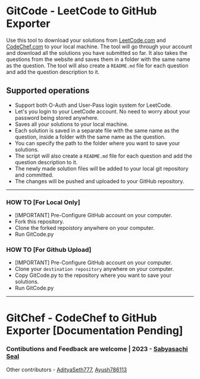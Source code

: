 # GitCode - LeetCode to GitHub Exporter
Use this tool to download your solutions from [LeetCode.com](leetcode.com) and [CodeChef.com](codechef.com) to your local machine. The tool will go through your account and download all the solutions you have submitted so far. It also takes the questions from the website and saves them in a folder with the same name as the question. The tool will also create a ```README.md``` file for each question and add the question description to it. 

## Supported operations
- Support both O-Auth and User-Pass login system for LeetCode.
- Let's you login to your LeetCode account. No need to worry about your password being stored anywhere.
- Saves all your solutions to your local machine.
- Each solution is saved in a separate file with the same name as the question, inside a folder with the same name as the question.
- You can specify the path to the folder where you want to save your solutions.
- The script will also create a ```README.md``` file for each question and add the question description to it.
- The newly made solution files will be added to your local git repository and committed.
- The changes will be pushed and uploaded to your GitHub repository.

---

###  HOW TO [For Local Only]
- [IMPORTANT] Pre-Configure GitHub account on your computer.
- Fork this repository.
- Clone the forked repoistory anywhere on your computer. 
- Run GitCode.py
###  HOW TO [For Github Upload]
- [IMPORTANT] Pre-Configure GitHub account on your computer.
- Clone your ```destination repository``` anywhere on your computer. 
- Copy GitCode.py to the repository where you want to save your solutions.
- Run GitCode.py

---

# GitChef - CodeChef to GitHub Exporter [Documentation Pending]

### Contibutions and Feedback are welcome | 2023 - [Sabyasachi Seal](https://github.com/Sabyasachi-Seal)

Other contributors - [AdityaSeth777](https://github.com/AdityaSeth777), [Ayush786113](https://github.com/Ayush786113)
